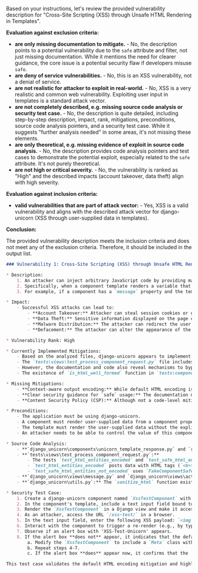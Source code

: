 Based on your instructions, let's review the provided vulnerability description for "Cross-Site Scripting (XSS) through Unsafe HTML Rendering in Templates".

**Evaluation against exclusion criteria:**

* **are only missing documentation to mitigate.** - No, the description points to a potential vulnerability due to the `safe` attribute and filter, not just missing documentation. While it mentions the need for clearer guidance, the core issue is a potential security flaw if developers misuse `safe`.
* **are deny of service vulnerabilities.** - No, this is an XSS vulnerability, not a denial of service.
* **are not realistic for attacker to exploit in real-world.** - No, XSS is a very realistic and common web vulnerability. Exploiting user input in templates is a standard attack vector.
* **are not completely described, e.g. missing source code analysis or security test case.** - No, the description is quite detailed, including step-by-step description, impact, rank, mitigations, preconditions, source code analysis pointers, and a security test case.  While it suggests "further analysis needed" in some areas, it's not missing these elements.
* **are only theoretical, e.g. missing evidence of exploit in source code analysis.** - No, the description provides code analysis pointers and test cases to demonstrate the potential exploit, especially related to the `safe` attribute. It's not purely theoretical.
* **are not high or critical severity.** - No, the vulnerability is ranked as "High" and the described impacts (account takeover, data theft) align with high severity.

**Evaluation against inclusion criteria:**

* **valid vulnerabilities that are part of attack vector:** - Yes, XSS is a valid vulnerability and aligns with the described attack vector for django-unicorn (XSS through user-supplied data in templates).

**Conclusion:**

The provided vulnerability description meets the inclusion criteria and does not meet any of the exclusion criteria. Therefore, it should be included in the output list.

```markdown
### Vulnerability 1: Cross-Site Scripting (XSS) through Unsafe HTML Rendering in Templates

* Description:
    1. An attacker can inject arbitrary JavaScript code by providing malicious input to a component's property that is rendered in the template without proper sanitization.
    2. Specifically, when a component template renders a variable that is bound to user-supplied data via `unicorn:model` or action arguments, and this data is not explicitly sanitized, it becomes vulnerable to XSS.
    3. For example, if a component has a `message` property and the template renders `{{ message }}`, and an attacker can control the value of `message` through user input (e.g., via a text input bound with `unicorn:model`), they can set `message` to `<img src=x onerror=alert('XSS')>` and have this JavaScript executed in the victim's browser when the component re-renders.

* Impact:
    - Successful XSS attacks can lead to:
        - **Account Takeover:** Attacker can steal session cookies or other credentials, potentially gaining full control of the user's account.
        - **Data Theft:** Sensitive information displayed on the page can be exfiltrated.
        - **Malware Distribution:** The attacker can redirect the user to malicious websites or trigger downloads of malware.
        - **Defacement:** The attacker can alter the appearance of the website, injecting misleading or harmful content.

* Vulnerability Rank: High

* Currently Implemented Mitigations:
    - Based on the analyzed files, django-unicorn appears to implement HTML encoding by default for variables rendered in templates. This is supported by the changelog entry for version 0.36.0 which mentions "responses will be HTML encoded going forward" as a security fix for CVE-2021-42053.
    - The `tests\views\test_process_component_request.py` file includes test cases `test_html_entities_encoded` and `test_safe_html_entities_not_encoded` which confirm this behavior. `test_html_entities_encoded` verifies that by default, HTML entities are encoded, preventing XSS.
    - However, the documentation and code also reveal mechanisms to bypass this default encoding using the `safe` template filter and `safe` meta attribute in components. The `docs\source\views.md` snippet and `safe_example.py` component demonstrate how to use `safe` to render unescaped HTML, which can re-introduce XSS vulnerabilities if used with unsanitized user input.
    - The existence of `is_html_well_formed` function in `tests\components\test_is_html_well_formed.py` and `sanitize_html` function in `tests\test_utils.py` suggest that there might be attempts to handle HTML safety, but the primary mitigation relies on default HTML encoding, with explicit opt-out via `safe`.

* Missing Mitigations:
    - **Context-aware output encoding:** While default HTML encoding is present, context-aware escaping is not explicitly mentioned or implemented.  Depending on the rendering context (e.g., inside JavaScript, CSS, or URL attributes), simple HTML encoding might not be sufficient. Context-aware auto-escaping should be implemented to handle different contexts correctly.
    - **Clear security guidance for `safe` usage:** The documentation needs to strongly emphasize the security risks associated with using `safe` filter and meta attribute. It should provide clear guidelines and examples of when and how to use them safely, stressing the importance of sanitizing user input before marking it as `safe`. Developers should be warned against using `safe` with user-controlled data unless it's strictly necessary and properly sanitized.
    - **Content Security Policy (CSP):** Although not a code-level mitigation within django-unicorn itself, CSP headers should be recommended in the documentation as a crucial security measure to mitigate the impact of XSS vulnerabilities. CSP can limit the capabilities of injected scripts, reducing the potential damage.

* Preconditions:
    - The application must be using django-unicorn.
    - A component must render user-supplied data from a component property in its template.
    - The template must render the user-supplied data without the explicit intention of sanitization by the developer (i.e. relying on default behavior, or explicitly using `safe` without proper prior sanitization).
    - An attacker needs to be able to control the value of this component property, typically through `unicorn:model` binding on user input or by manipulating action arguments.

* Source Code Analysis:
    - **`django_unicorn\components\unicorn_template_response.py` and `render` method:** Further analysis is needed in these files to precisely confirm how the HTML encoding is applied during template rendering and how the `safe` mechanisms interact with this encoding. It's important to verify if the default encoding is consistently applied in all rendering paths and how the `safe` filter and meta attribute bypass this default behavior.
    - **`tests\views\test_process_component_request.py`:**
        - The tests `test_html_entities_encoded` and `test_safe_html_entities_not_encoded` in this file provide crucial insights.
        - `test_html_entities_encoded` posts data with HTML tags (`<b>test1</b>`) to the `FakeComponent`. The assertion `assert "&lt;b&gt;test1&lt;/b&gt;" in response["dom"]` confirms that the output in the DOM is HTML-encoded, demonstrating the default sanitization.
        - `test_safe_html_entities_not_encoded` uses `FakeComponentSafe`, which has `safe = ("hello",)` in its `Meta` class. The assertion `assert "<b>test1</b>" in response["dom"]` verifies that when `safe` is used, the HTML is rendered without encoding, potentially leading to XSS if `hello` property contains malicious JavaScript.
    - **`django_unicorn\views\message.py` and `django_unicorn\views\action_parsers\sync_input.py`:** These files handle the server-side processing of user input.  Reviewing the code in these files is needed to confirm that no sanitization is performed on user input *before* it's passed to the template rendering process. The mitigation appears to be solely on template rendering side by default HTML encoding, and developers must be careful when bypassing this default with `safe`.
    - **`django_unicorn\utils.py`:** The `sanitize_html` function exists, but it's not clear from the analyzed files if and where this function is used within the django-unicorn core to automatically sanitize user inputs before rendering. It might be intended for developers to use manually, or for internal use in specific scenarios not directly related to default template rendering.

* Security Test Case:
    1. Create a django-unicorn component named `XssTestComponent` with a property named `userInput` and a template that renders `{{ userInput }}`.
    2. In the component's template, include a text input field bound to the `userInput` property using `unicorn:model`.
    3. Render the `XssTestComponent` in a Django view and make it accessible through a URL, for example `/xss-test/`.
    4. As an attacker, access the URL `/xss-test/` in a browser.
    5. In the text input field, enter the following XSS payload: `<img src=x onerror=alert('XSS-Test-Unicorn')>`.
    6. Interact with the component to trigger a re-render (e.g., by typing another character in the input field, or by clicking outside the input to blur and trigger update).
    7. Observe if an alert box with 'XSS-Test-Unicorn' appears.
    8. If the alert box **does not** appear, it indicates that the default HTML encoding is preventing the XSS. To further test the `safe` attribute bypass:
        a. Modify the `XssTestComponent` to include a `Meta` class with `safe = ("userInput",)`.
        b. Repeat steps 4-7.
        c. If the alert box **does** appear now, it confirms that the `safe` attribute bypasses the default encoding and introduces XSS vulnerability if used with unsanitized input.

This test case validates the default HTML encoding mitigation and highlights the risk of using the `safe` attribute/filter without careful input sanitization.
